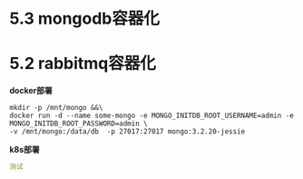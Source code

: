 # 5.3 mongodb容器化
# 5.2 rabbitmq容器化
**docker部署**
```shell
mkdir -p /mnt/mongo &&\
docker run -d --name some-mongo -e MONGO_INITDB_ROOT_USERNAME=admin -e MONGO_INITDB_ROOT_PASSWORD=admin \
-v /mnt/mongo:/data/db  -p 27017:27017 mongo:3.2.20-jessie
```
**k8s部署**
```yaml
测试
```


